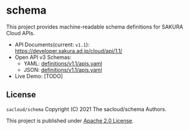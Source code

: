 # schema

This project provides machine-readable schema definitions for SAKURA Cloud APIs.

- API Documents(current: `v1.1`): https://developer.sakura.ad.jp/cloud/api/1.1/ 
- Open API v3 Schemas: 
  - YAML: [definitions/v1.1/apis.yaml](definitions/v1.1/openapi.yaml)
  - JSON: [definitions/v1.1/apis.yaml](definitions/v1.1/openapi.json)
- Live Demo: [TODO]

## License

`sacloud/schema` Copyright (C) 2021 The sacloud/schema Authors.

This project is published under [Apache 2.0 License](LICENSE.txt).
